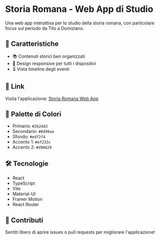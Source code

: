 # Storia Romana - Web App di Studio

Una web app interattiva per lo studio della storia romana, con particolare focus sul periodo da Tito a Domiziano.

## 🌟 Caratteristiche

- 📚 Contenuti storici ben organizzati
- 📱 Design responsive per tutti i dispositivi
- ⏳ Vista timeline degli eventi

## 🔗 Link

Visita l'applicazione: [Storia Romana Web App](https://mcarrarodev.github.io/storia-web/)

## 🎨 Palette di Colori

- Primario: `#2b2d42`
- Secondario: `#8d99ae`
- Sfondo: `#edf2f4`
- Accento 1: `#ef233c`
- Accento 2: `#d90429`

## 🛠️ Tecnologie

- React
- TypeScript
- Vite
- Material-UI
- Framer Motion
- React Router

## 👥 Contributi

Sentiti libero di aprire issues o pull requests per migliorare l'applicazione!
